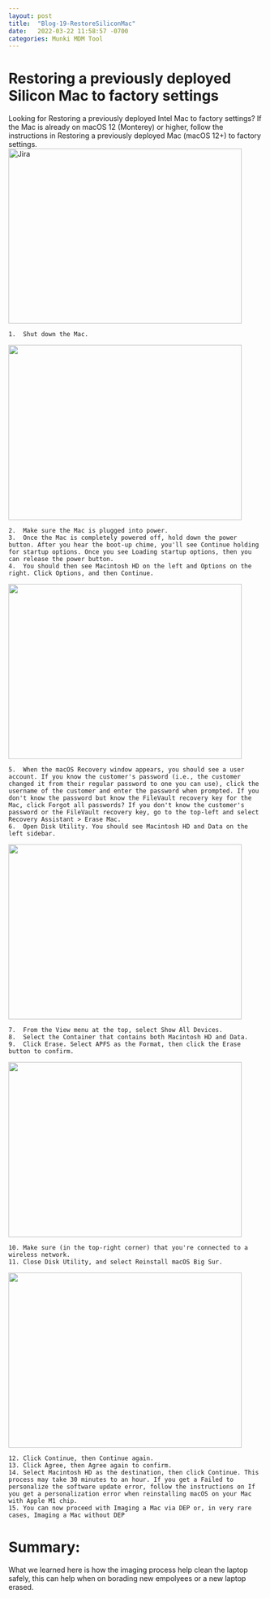 ```yaml
---
layout: post
title:  "Blog-19-RestoreSiliconMac"
date:   2022-03-22 11:58:57 -0700
categories: Munki MDM Tool
---
```


<h1>Restoring a previously deployed Silicon Mac to factory settings</h1>
Looking for Restoring a previously deployed Intel Mac to factory settings?
If the Mac is already on macOS 12 (Monterey) or higher, follow the instructions in Restoring a previously deployed Mac (macOS 12+) to factory settings.

 <img src="https://i0.wp.com/whatvwant.com/wp-content/uploads/2020/09/Factory-Reset-MacBook.jpg" alt="Jira" width="460" height="345">
 
    1.	Shut down the Mac.

<img src="https://www.wikihow.com/images/thumb/7/70/Force-Shut-Down-a-Mac-Step-3-Version-5.jpg/v4-460px-Force-Shut-Down-a-Mac-Step-3-Version-5.jpg" width="460" height="345">

    2.	Make sure the Mac is plugged into power.
    3.	Once the Mac is completely powered off, hold down the power button. After you hear the boot-up chime, you'll see Continue holding for startup options. Once you see Loading startup options, then you can release the power button.
    4.	You should then see Macintosh HD on the left and Options on the right. Click Options, and then Continue.

<img src="https://cdn2.macpaw.com/images%2Fcontent%2Fhow-to-new%2FHow+to+start+up+your+Mac+in+Recovery+Mode+G+1200x670.jpg" width="460" height="345">

    5.	When the macOS Recovery window appears, you should see a user account. If you know the customer's password (i.e., the customer changed it from their regular password to one you can use), click the username of the customer and enter the password when prompted. If you don't know the password but know the FileVault recovery key for the Mac, click Forgot all passwords? If you don't know the customer's password or the FileVault recovery key, go to the top-left and select Recovery Assistant > Erase Mac.
    6.	Open Disk Utility. You should see Macintosh HD and Data on the left sidebar.
   

<img src="https://www.howtogeek.com/wp-content/uploads/2017/12/show-all-devices.png?trim=1,1&bg-color=000&pad=1,1" width="460" height="345">

    7.	From the View menu at the top, select Show All Devices.
    8.	Select the Container that contains both Macintosh HD and Data.
    9.	Click Erase. Select APFS as the Format, then click the Erase button to confirm.
   
<img src=" https://cdn.osxdaily.com/wp-content/uploads/2011/06/disk-utility-erase-drive.jpg" width="460" height="345">

    10.	Make sure (in the top-right corner) that you're connected to a wireless network.
    11.	Close Disk Utility, and select Reinstall macOS Big Sur.
    
<img src=" https://cdn.wccftech.com/wp-content/uploads/2020/11/Reinstall-Big-Sur-M1.jpg" width="460" height="345">

    12.	Click Continue, then Continue again.
    13.	Click Agree, then Agree again to confirm.
    14.	Select Macintosh HD as the destination, then click Continue. This process may take 30 minutes to an hour. If you get a Failed to personalize the software update error, follow the instructions on If you get a personalization error when reinstalling macOS on your Mac with Apple M1 chip.
    15.	You can now proceed with Imaging a Mac via DEP or, in very rare cases, Imaging a Mac without DEP



<h1>Summary: </h1>
What we learned here is how the imaging process help clean the laptop safely, this can help when on borading new empolyees or a new laptop erased.
